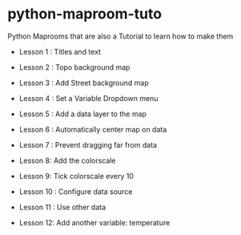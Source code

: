 # python-maproom-tuto
Python Maprooms that are also a Tutorial to learn how to make them

* Lesson 1 : Titles and text

* Lesson 2 : Topo background map

* Lesson 3 : Add Street background map

* Lesson 4 : Set a Variable Dropdown menu

* Lesson 5 : Add a data layer to the map

* Lesson 6 : Automatically center map on data

* Lesson 7 : Prevent dragging far from data

* Lesson 8: Add the colorscale

* Lesson 9: Tick colorscale every 10

* Lesson 10 : Configure data source

* Lesson 11 : Use other data

* Lesson 12: Add another variable: temperature